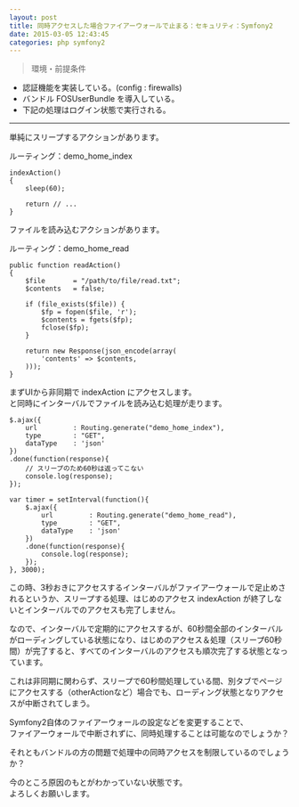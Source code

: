 ```yaml
---
layout: post
title: 同時アクセスした場合ファイアーウォールで止まる：セキュリティ：Symfony2
date: 2015-03-05 12:43:45
categories: php symfony2
---
```

<blockquote>
  <p>環境・前提条件</p>
</blockquote>

<ul>
<li>認証機能を実装している。(config : firewalls) </li>
<li>バンドル FOSUserBundle を導入している。</li>
<li>下記の処理はログイン状態で実行される。</li>
</ul>

<hr>

<p>単純にスリープするアクションがあります。</p>

<p>ルーティング：demo_home_index</p>

<pre><code>indexAction()
{
    sleep(60);

    return // ...
}
</code></pre>

<p>ファイルを読み込むアクションがあります。</p>

<p>ルーティング：demo_home_read</p>

<pre><code>public function readAction()
{
    $file       = "/path/to/file/read.txt";
    $contents   = false;

    if (file_exists($file)) {
        $fp = fopen($file, 'r');
        $contents = fgets($fp);
        fclose($fp);
    }

    return new Response(json_encode(array(
        'contents' =&gt; $contents,
    )));
}
</code></pre>

<p>まずUIから非同期で indexAction にアクセスします。<br>
と同時にインターバルでファイルを読み込む処理が走ります。</p>

<pre><code>$.ajax({
    url         : Routing.generate("demo_home_index"),
    type        : "GET",
    dataType    : 'json'
})
.done(function(response){
    // スリープのため60秒は返ってこない
    console.log(response);
});

var timer = setInterval(function(){
    $.ajax({
        url         : Routing.generate("demo_home_read"),
        type        : "GET",
        dataType    : 'json'
    })
    .done(function(response){
        console.log(response);
    });
}, 3000);
</code></pre>

<p>この時、3秒おきにアクセスするインターバルがファイアーウォールで足止めされるというか、スリープする処理、はじめのアクセス indexAction が終了しないとインターバルでのアクセスも完了しません。</p>

<p>なので、インターバルで定期的にアクセスするが、60秒間全部のインターバルがローディングしている状態になり、はじめのアクセス＆処理（スリープ60秒間）が完了すると、すべてのインターバルのアクセスも順次完了する状態となっています。</p>

<p>これは非同期に関わらず、スリープで60秒間処理している間、別タブでページにアクセスする（otherActionなど）場合でも、ローディング状態となりアクセスが中断されてしまう。</p>

<p>Symfony2自体のファイアーウォールの設定などを変更することで、<br>
ファイアーウォールで中断されずに、同時処理することは可能なのでしょうか？</p>

<p>それともバンドルの方の問題で処理中の同時アクセスを制限しているのでしょうか？</p>

<p>今のところ原因のもとがわかっていない状態です。<br>
よろしくお願いします。</p>
